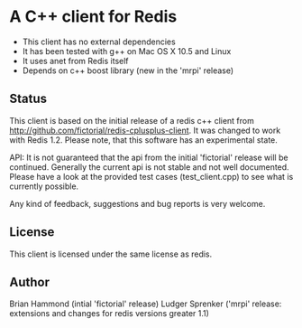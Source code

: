 # A C++ client for Redis 

- This client has no external dependencies 
- It has been tested with g++ on Mac OS X 10.5 and Linux
- It uses anet from Redis itself
- Depends on c++ boost library (new in the 'mrpi' release)

## Status

This client is based on the initial release of a redis c++ client from http://github.com/fictorial/redis-cplusplus-client.
It was changed to work with Redis 1.2. 
Please note, that this software has an experimental state.

API:
It is not guaranteed that the api from the initial 'fictorial' release will be continued. Generally the current api is not
stable and not well documented. Please have a look at the provided test cases (test_client.cpp) to see what is currently possible.

Any kind of feedback, suggestions and bug reports is very welcome.

## License

This client is licensed under the same license as redis. 

## Author

Brian Hammond <brian at fictorial dot com>   (intial 'fictorial' release)
Ludger Sprenker <ludger at sprenker dot net> ('mrpi' release: extensions and changes for redis versions greater 1.1)
